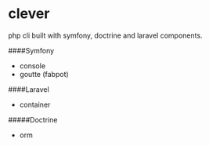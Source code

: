# clever
php cli built with symfony, doctrine and laravel components.

####Symfony
- console
- goutte (fabpot)

####Laravel
- container

#####Doctrine
- orm
